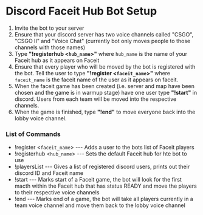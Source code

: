 # Discord Faceit Hub Bot Setup
1. Invite the bot to your server
2. Ensure that your discord server has two voice channels called "CSGO", "CSGO II" and "Voice Chat" (currently bot only moves people to those channels with those names)
3. Type **"!registerhub <`hub_name`>"** where `hub_name` is the name of your Faceit hub as it appears on Faceit
4. Ensure that every player who will be moved by the bot is registered with the bot. 
Tell the user to type **"!register <`faceit_name`>"** where `faceit_name` is the faceit name of the user as it appears on faceit.
5. When the faceit game has been created (i.e. server and map have been chosen and the game is in warmup stage) have one user type **"!start"** in discord. Users from each team will be moved into the respective channels.
6. When the game is finished, type **"!end"** to move everyone back into the lobby voice channel.

### List of Commands
* !register <`faceit_name`> --- Adds a user to the bots list of Faceit players
* !registerhub <`hub_name`> --- Sets the default Faceit hub for hte bot to use
* !playersList              --- Gives a list of registered discord users, prints out their discord ID and Faceit name
* !start                    --- Marks start of a Faceit game, the bot will look for the first macth within the Faceit hub that has status READY and move the players to their respective voice channels
* !end                      --- Marks end of a game, the bot will take all players currently in a team voice channel and move them back to the lobby voice channel
